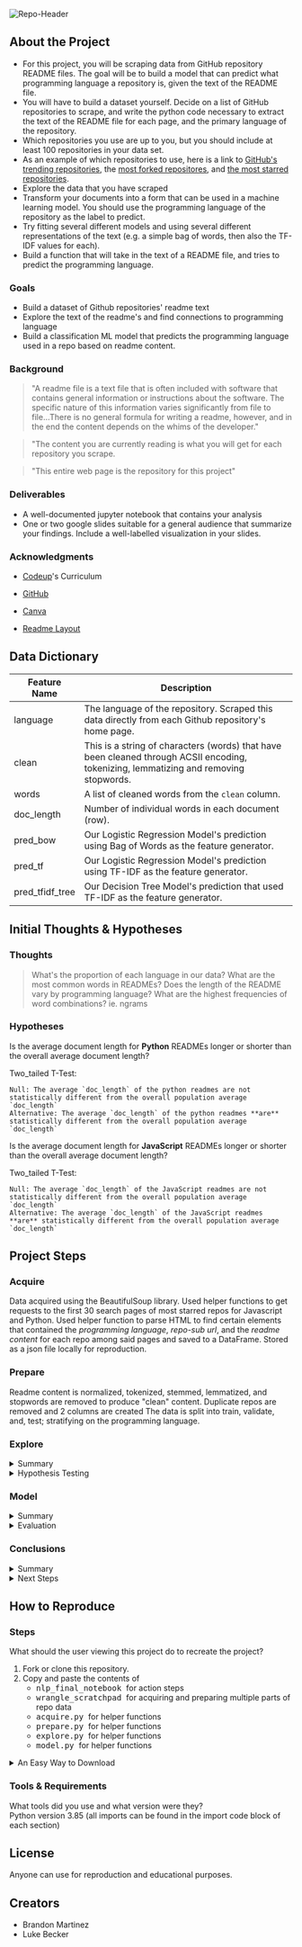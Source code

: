 ![Repo-Header](https://github.com/Darden-NLP-Project-Brandon-and-Luke/nlp_project/blob/main/nlp_project_banner.png?raw=true)
## About the Project
- For this project, you will be scraping data from GitHub repository README files. The goal will be to build a model that can predict what programming language a repository is, given the text of the README file.
- You will have to build a dataset yourself. Decide on a list of GitHub repositories to scrape, and write the python code necessary to extract the text of the README file for each page, and the primary language of the repository.
- Which repositories you use are up to you, but you should include at least 100 repositories in your data set.
- As an example of which repositories to use, here is a link to [GitHub's trending repositories](https://github.com/trending), the [most forked repositores](https://github.com/search?o=desc&q=stars:%3E1&s=forks&type=Repositories), and [the most starred repositories](https://github.com/search?q=stars%3A%3E0&s=stars&type=Repositories).
- Explore the data that you have scraped
- Transform your documents into a form that can be used in a machine learning model. You should use the programming language of the repository as the label to predict.
- Try fitting several different models and using several different representations of the text (e.g. a simple bag of words, then also the TF-IDF values for each).
- Build a function that will take in the text of a README file, and tries to predict the programming language.

### Goals
- Build a dataset of Github repositories' readme text
- Explore the text of the readme's and find connections to programming language
- Build a classification ML model that predicts the programming language used in a repo based on readme content. 

### Background
> "A readme file is a text file that is often included with software that contains general information or instructions about the software. The specific nature of this information varies significantly from file to file...There is no general formula for writing a readme, however, and in the end the content depends on the whims of the developer."

> "The content you are currently reading is what you will get for each repository you scrape.

> "This entire web page is the repository for this project"

### Deliverables
- A well-documented jupyter notebook that contains your analysis
- One or two google slides suitable for a general audience that summarize your findings. Include a well-labelled visualization in your slides.

### Acknowledgments
- [Codeup](https://codeup.com)'s Curriculum

- [GitHub](https://github.com/)

- [Canva](https://canva.com)

- [Readme Layout](https://github.com/ThompsonBethany01/Best-Practice/blob/main/README.md)

## Data Dictionary
| Feature Name    | Description                                                                                                                           |
|-----------------|---------------------------------------------------------------------------------------------------------------------------------------|
| language        | The language of the repository. Scraped this data directly from each Github repository's home page.                                   |
| clean           | This is a string of characters (words) that have been cleaned through ACSII encoding, tokenizing, lemmatizing and removing stopwords. |
| words           | A list of cleaned words from the `clean` column.                                                                                      |
| doc_length      | Number of individual words in each document (row).                                                                                    |
| pred_bow        | Our Logistic Regression Model's prediction using Bag of Words as the feature generator.                                               |
| pred_tf         | Our Logistic Regression Model's prediction using TF-IDF as the feature generator.                                                     |
| pred_tfidf_tree | Our Decision Tree Model's prediction that used TF-IDF as the feature generator.                                                       |


## Initial Thoughts & Hypotheses
### Thoughts
> What's the proportion of each language in our data?
What are the most common words in READMEs?
Does the length of the README vary by programming language?
What are the highest frequencies of word combinations? ie. ngrams

### Hypotheses
Is the average document length for **Python** READMEs longer or shorter than the overall average document length?

Two_tailed T-Test:
```
Null: The average `doc_length` of the python readmes are not statistically different from the overall population average `doc_length`
Alternative: The average `doc_length` of the python readmes **are** statistically different from the overall population average `doc_length`
```

Is the average document length for **JavaScript** READMEs longer or shorter than the overall average document length?

Two_tailed T-Test:
```
Null: The average `doc_length` of the JavaScript readmes are not statistically different from the overall population average `doc_length`
Alternative: The average `doc_length` of the JavaScript readmes **are** statistically different from the overall population average `doc_length`
```

## Project Steps
### Acquire
Data acquired using the BeautifulSoup library. Used helper functions to get requests to the first 30 search pages of most starred repos for Javascript and Python. Used helper function to parse HTML to find certain elements that contained the <i>programming language</i>, <i>repo-sub url</i>, and the <i>readme content</i> for each repo among said pages and saved to a DataFrame. Stored as a json file locally for reproduction.

### Prepare
Readme content is normalized, tokenized, stemmed, lemmatized, and stopwords are removed to produce "clean" content. Duplicate repos are removed and 2 columns are created The data is split into train, validate, and, test; stratifying on the programming language.

### Explore

<details>
  <summary> Summary </summary>
The distribution of JavaScript and Python data is nearly 1:1 Words counts with a distribution of between 40-60% are likely to be useless. Words on both ends of those tails will be more significant in classifying language in the modeling section. Word combinations may be more useful in classification since the combinations are more unique than individual words. 
</details>

<details>
  <summary> Hypothesis Testing </summary>

#### Hypothesis 1:
Two-Tailed T-Test: Is the average document length for Python READMEs longer or shorter than the overall average document length?

- $H_0$: The average `doc_length` of the python readmes are not statistically different from the overall population average `doc_length`
- $H_a$: The average `doc_length` of the python readmes **are** statistically different from the overall population average `doc_length`

<b>Result</b>: Null hypothesis was not rejected, meaning there is no statistically significant difference in the mean between the python average README doc lengths and the overall README average doc length.

-------

#### Hypothesis 2:
Two-Tailed T-Test: Is the average document length for JavaScript READMEs longer or shorter than the overall average document length?

- $H_0$: The average `doc_length` of the JavaScript readmes are not statistically different from the overall population average `doc_length`
- $H_a$: The average `doc_length` of the JavaScript readmes **are** statistically different from the overall population average `doc_length`

<b>Result</b>: Null hypothesis was not rejected, meaning there is no statistically significant difference in the mean between the JavaScript average README doc lengths and the overall README average doc length.

</details>

### Model
<details>
  <summary> Summary </summary>
  
- Baseline: It appears that JavaScript is the most often occuring result of the two languages represented, thus we will take as our baseline assuming that all README's are in JavaScript, which would mean our baseline model is accurately approximately 52% of the time.
- Feature Extraction: Using <b>Bag of Words</b> and <b>TF-IDF</b> to assign a numerical value to each word for modeling. Set X and y variables for computing. Used helper functions from <i>model.py</i> for cleaner documentation
- Models:
  - Logistic Regression Using Bag of Words
  - Logistic Regression Using TF-IDF
  - Decision Tree Using TF-IDF

</details>

<details>
  <summary> Evaluation </summary>
  
  Decision Tree model is most likely overfit, performed worse than others on validate. TF-IDF Logistic Regression Model performed best: <b>Model 2</b>. Moved forward with this model for testing on unseen data
</details>

### Conclusions
<details>
  <summary> Summary </summary>

- Repository languages classes:
    - JavaScript
    - Python

- We ran 3 different classification Models: 
    1. Logistic Regression Using Bag of Words
    2. Logistic Regression Using TF-IDF
    2. Decision Tree Using TF-IDF

- The results of the tests show that the model with the highest consistent accuracy is the **Logistic Regression model using TF-IDF** with an average of **90.5% accuracy** across all datasets.
    - We suspect that the high degree of accuracy is caused both by some overfitting (accounted for by adjusting the hyperparameters of the models) and only using binary classification. 
    - As shown in the exploration stage, we can see that there is enough distinctness in the words typically used in the Python and JavaScript repositories that allowed the models to determine the languages of the repository with relative ease. 
   
**Note**: *If additional languages had been added, i.e. adding Java or R into the mix, we expect that the overall accuracy and recall of the models would have gone down. We hypothesize this would've been due to the similarities of the purpose of those languages (not the syntax of those languages), thus the natural language surrounding those languages would have been harder for the model to decipher.*
</details>

<details>
  <summary> Next Steps </summary>

- As we continue to expand on the project, we would like to introduce additional languages into our repository scraping. That is the single biggest step we can make to improve the robustness of the model.

- We would have done more exploration related to which language introduced the most inaccuracy; i.e. was it more difficult for the model to decipher the Python repositories accurately, or was it the JavaScript repositories? This question would have extended to the additional languages under the expanded scraping mentioned above.
</details>

## How to Reproduce
### Steps
What should the user viewing this project do to recreate the project?  
1. Fork or clone this repository.
2. Copy and paste the contents of 
    - <kbd> nlp_final_notebook </kbd> for action steps
    - <kbd> wrangle_scratchpad </kbd> for acquiring and preparing multiple parts of repo data
    - <kbd> acquire.py </kbd> for helper functions
    - <kbd> prepare.py </kbd> for helper functions
    - <kbd> explore.py </kbd> for helper functions
    - <kbd> model.py </kbd> for helper functions

<details>
  <summary> An Easy Way to Download </summary>
  
  To save the file straight in your project directory, follow these steps:
  1. Click the file in this repository you want to copy and paste. It should open to the page as shown below.
  2. Right click <kbd>raw</kbd>.
  3. Click <kbd>save as</kbd>.    
  4. Click the folder you want to save the file in, such as your project directory.
  5. Rename the file as <kbd>file_name</kbd>.
  6. Make sure the file is saving as the proper file type file before clicking save.    
  7. You can now edit the file how you want within your project directory.
  
</details>

### Tools & Requirements
What tools did you use and what version were they?  
Python version 3.85 (all imports can be found in the import code block of each section)

## License
Anyone can use for reproduction and educational purposes.

## Creators
- Brandon Martinez
- Luke Becker
